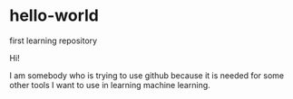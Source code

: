 # hello-world
first learning repository

Hi!

I am somebody who is trying to use github because it is needed for some other tools I want to use in learning machine learning.
